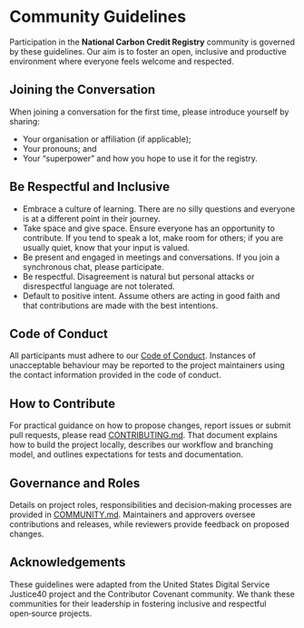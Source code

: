# Community Guidelines

Participation in the **National Carbon Credit Registry** community is governed by these guidelines.  Our aim is to foster an open, inclusive and productive environment where everyone feels welcome and respected.

## Joining the Conversation

When joining a conversation for the first time, please introduce yourself by sharing:

- Your organisation or affiliation (if applicable);
- Your pronouns; and
- Your “superpower” and how you hope to use it for the registry.

## Be Respectful and Inclusive

- Embrace a culture of learning.  There are no silly questions and everyone is at a different point in their journey.
- Take space and give space.  Ensure everyone has an opportunity to contribute.  If you tend to speak a lot, make room for others; if you are usually quiet, know that your input is valued.
- Be present and engaged in meetings and conversations.  If you join a synchronous chat, please participate.
- Be respectful.  Disagreement is natural but personal attacks or disrespectful language are not tolerated.
- Default to positive intent.  Assume others are acting in good faith and that contributions are made with the best intentions.

## Code of Conduct

All participants must adhere to our [Code of Conduct](CODE_OF_CONDUCT.md).  Instances of unacceptable behaviour may be reported to the project maintainers using the contact information provided in the code of conduct.

## How to Contribute

For practical guidance on how to propose changes, report issues or submit pull requests, please read [CONTRIBUTING.md](CONTRIBUTING.md).  That document explains how to build the project locally, describes our workflow and branching model, and outlines expectations for tests and documentation.

## Governance and Roles

Details on project roles, responsibilities and decision‑making processes are provided in [COMMUNITY.md](COMMUNITY.md).  Maintainers and approvers oversee contributions and releases, while reviewers provide feedback on proposed changes.

## Acknowledgements

These guidelines were adapted from the United States Digital Service Justice40 project and the Contributor Covenant community.  We thank these communities for their leadership in fostering inclusive and respectful open‑source projects.
